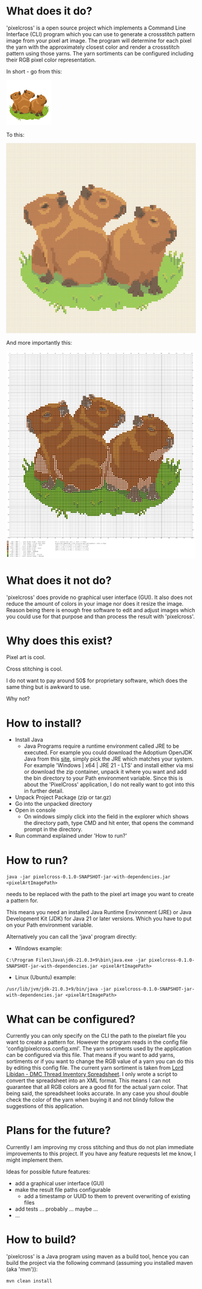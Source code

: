 # What does it do?
'pixelcross' is a open source project which implements a Command Line Interface (CLI) program which you can use to generate a crossstitch pattern image from your pixel art image.
The program will determine for each pixel the yarn with the approximately closest color and render a crossstitch pattern using those yarns. The yarn sortiments can be configured including their RGB pixel color representation.

In short - go from this:

![Capybara babies pixel art.](images/capybara_babies_crossstitch_transparent_background.png)

To this:

![Capybara babies as cross stitch render.](images/@crosstitch.png)

And more importantly this:

![Capybara babies as cross stitch pattern.](images/@crosstitch_pattern.png)

# What does it not do?
'pixelcross' does provide no graphical user interface (GUI). It also does not reduce the amount of colors in your image nor does it resize the image. Reason being there is enough free software to edit and adjust images which you could use for that purpose and than process the result with 'pixelcross'.

# Why does this exist?
Pixel art is cool.

Cross stitching is cool.

I do not want to pay around 50$ for proprietary software, which does the same thing but is awkward to use.

Why not?

# How to install?
* Install Java
	* Java Programs require a runtime environment called JRE to be executed. For example you could download the Adoptium OpenJDK Java from this [site](https://adoptium.net/de/temurin/releases/), simply pick the JRE which matches your system. For example 'Windows | x64 | JRE 21 - LTS' and install either via msi or download the zip container, unpack it where you want and add the bin directory to your Path environment variable.
Since this is about the 'PixelCross' application, I do not really want to got into this in further detail. 
* Unpack Project Package (zip or tar.gz)
* Go into the unpacked directory
* Open in console
	* On windows simply click into the field in the explorer which shows the directory path, type CMD and hit enter, that opens the command prompt in the directory.
* Run command explained under 'How to run?'


# How to run?
```
java -jar pixelcross-0.1.0-SNAPSHOT-jar-with-dependencies.jar <pixelArtImagePath>
```

*<pixelArtImagePath>* needs to be replaced with the path to the pixel art image you want to create a pattern for.

This means you need an installed Java Runtime Environment (JRE) or Java Development Kit (JDK) for Java 21 or later versions. Which you have to put on your Path environment variable.

Alternatively you can call the 'java' program directly:

* Windows example:
```
C:\Program Files\Java\jdk-21.0.3+9\bin\java.exe -jar pixelcross-0.1.0-SNAPSHOT-jar-with-dependencies.jar <pixelArtImagePath>
```

* Linux (Ubuntu) example:
```
/usr/lib/jvm/jdk-21.0.3+9/bin/java -jar pixelcross-0.1.0-SNAPSHOT-jar-with-dependencies.jar <pixelArtImagePath>
```

# What can be configured?
Currently you can only specify on the CLI the path to the pixelart file you want to create a pattern for.
However the program reads in the config file 'config/pixelcross.config.xml'. The yarn sortiments used by the application can be configured via this file. That means if you want to add yarns, sortiments or if you want to change the RGB value of a yarn you can do this by editing this config file.
The current yarn sortiment is taken from [Lord Libidan - DMC Thread Inventory Spreadsheet](https://lordlibidan.com/dmc-thread-inventory-spreadsheet/). I only wrote a script to convert the spreadsheet into an XML format. This means I can not guarantee that all RGB colors are a good fit for the actual yarn color. That being said, the spreadsheet looks accurate. In any case you shoul double check the color of the yarn when buying it and not blindy follow the suggestions of this application.

# Plans for the future?
Currently I am improving my cross stitching and thus do not plan immediate improvements to this project.
If you have any feature requests let me know, I might implement them.

Ideas for possible future features:
* add a graphical user interface (GUI)
* make the result file paths configurable
	* add a timestamp or UUID to them to prevent overwriting of existing files
* add tests ... probably ... maybe ...
* ...


# How to build?
'pixelcross' is a Java program using maven as a build tool, hence you can build the project via the following command (assuming you installed maven (aka 'mvn')):
```
mvn clean install
```